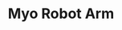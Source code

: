 ---
link: myo_robot_arm
title: Myo Robot Arm
intro: Control a robot arm with two myo armbands.
layout: default
img: free.gif
skills: Myo, ROS, MoveIt!, PincherX 100
---